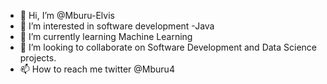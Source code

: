 - 👋 Hi, I’m @Mburu-Elvis
- 👀 I’m interested in software development -Java
- 🌱 I’m currently learning Machine Learning
- 💞️ I’m looking to collaborate on Software Development and Data Science projects.
- 📫 How to reach me twitter @Mburu4

<!---
Mburu-Elvis/Mburu-Elvis is a ✨ special ✨ repository because its `README.md` (this file) appears on your GitHub profile.
You can click the Preview link to take a look at your changes.
--->
